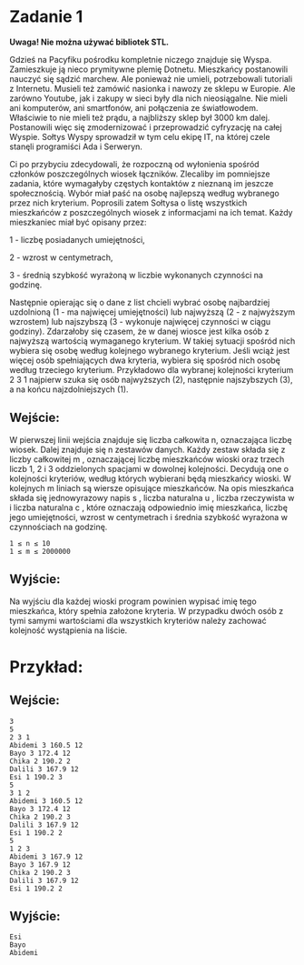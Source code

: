 
  

# Zadanie 1

  

**Uwaga! Nie można używać bibliotek STL.**

  

Gdzieś na Pacyfiku pośrodku kompletnie niczego znajduje się Wyspa. Zamieszkuje ją nieco prymitywne plemię Dotnetu. Mieszkańcy postanowili nauczyć się sądzić marchew. Ale ponieważ nie umieli, potrzebowali tutoriali z Internetu. Musieli też zamówić nasionka i nawozy ze sklepu w Europie. Ale zarówno Youtube, jak i zakupy w sieci były dla nich nieosiągalne. Nie mieli ani komputerów, ani smartfonów, ani połączenia ze światłowodem. Właściwie to nie mieli też prądu, a najbliższy sklep był 3000 km dalej. Postanowili więc się zmodernizować i przeprowadzić cyfryzację na całej Wyspie. Sołtys Wyspy sprowadził w tym celu ekipę IT, na której czele stanęli programiści Ada i Serweryn.

  

  

Ci po przybyciu zdecydowali, że rozpoczną od wyłonienia spośród członków poszczególnych wiosek łączników. Zlecaliby im pomniejsze zadania, które wymagałyby częstych kontaktów z nieznaną im jeszcze społecznością. Wybór miał paść na osobę najlepszą według wybranego przez nich kryterium. Poprosili zatem Sołtysa o listę wszystkich mieszkańców z poszczególnych wiosek z informacjami na ich temat. Każdy mieszkaniec miał być opisany przez:

  

  

1 - liczbę posiadanych umiejętności,

  

2 - wzrost w centymetrach,

  

3 - średnią szybkość wyrażoną w liczbie wykonanych czynności na godzinę.

  

Następnie opierając się o dane z list chcieli wybrać osobę najbardziej uzdolnioną (1 - ma najwięcej umiejętności) lub najwyższą (2 - z najwyższym wzrostem) lub najszybszą (3 - wykonuje najwięcej czynności w ciągu godziny). Zdarzałoby się czasem, że w danej wiosce jest kilka osób z najwyższą wartością wymaganego kryterium. W takiej sytuacji spośród nich wybiera się osobę według kolejnego wybranego kryterium. Jeśli wciąż jest więcej osób spełniających dwa kryteria, wybiera się spośród nich osobę według trzeciego kryterium. Przykładowo dla wybranej kolejności kryterium 2 3 1 najpierw szuka się osób najwyższych (2), następnie najszybszych (3), a na końcu najzdolniejszych (1).

  

  

## Wejście:

  

W pierwszej linii wejścia znajduje się liczba całkowita n, oznaczająca liczbę wiosek. Dalej znajduje się n zestawów danych. Każdy zestaw składa się z liczby całkowitej m , oznaczającej liczbę mieszkańców wioski oraz trzech liczb 1, 2 i 3 oddzielonych spacjami w dowolnej kolejności. Decydują one o kolejności kryteriów, według których wybierani będą mieszkańcy wioski. W kolejnych m liniach są wiersze opisujące mieszkańców. Na opis mieszkańca składa się jednowyrazowy napis s , liczba naturalna u , liczba rzeczywista w i liczba naturalna c , które oznaczają odpowiednio imię mieszkańca, liczbę jego umiejętności, wzrost w centymetrach i średnia szybkość wyrażona w czynnościach na godzinę.

  

```
1 ≤ n ≤ 10
1 ≤ m ≤ 2000000
```

  

## Wyjście:

  

Na wyjściu dla każdej wioski program powinien wypisać imię tego mieszkańca, który spełnia założone kryteria. W przypadku dwóch osób z tymi samymi wartościami dla wszystkich kryteriów należy zachować kolejność wystąpienia na liście.

  

  

# Przykład:

  

## Wejście:

```
3
5
2 3 1
Abidemi 3 160.5 12
Bayo 3 172.4 12
Chika 2 190.2 2
Dalili 3 167.9 12
Esi 1 190.2 3
5
3 1 2
Abidemi 3 160.5 12
Bayo 3 172.4 12
Chika 2 190.2 3
Dalili 3 167.9 12
Esi 1 190.2 2
5
1 2 3
Abidemi 3 167.9 12
Bayo 3 167.9 12
Chika 2 190.2 3
Dalili 3 167.9 12
Esi 1 190.2 2
```

## Wyjście:

```
Esi
Bayo
Abidemi
```